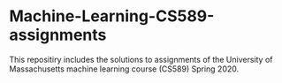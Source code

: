 # Machine-Learning-CS589-assignments

This repositiry includes the solutions to assignments of the University of Massachusetts  machine learning course (CS589) Spring 2020. 
